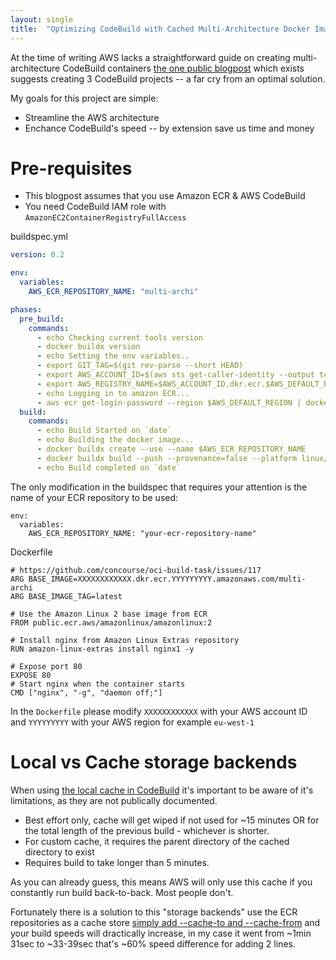 ```yaml
---
layout: single
title:  "Optimizing CodeBuild with Cached Multi-Architecture Docker Images"
---
```


At the time of writing AWS lacks a straightforward guide on creating multi-architecture CodeBuild containers [the one public blogpost](https://aws.amazon.com/blogs/devops/creating-multi-architecture-docker-images-to-support-graviton2-using-aws-codebuild-and-aws-codepipeline/) which exists suggests creating 3 CodeBuild projects -- a far cry from an optimal solution.

My goals for this project are simple:
- Streamline the AWS architecture
- Enchance CodeBuild's speed -- by extension save us time and money

# Pre-requisites
- This blogpost assumes that you use Amazon ECR & AWS CodeBuild
- You need CodeBuild IAM role with `AmazonEC2ContainerRegistryFullAccess`

buildspec.yml
```yaml
version: 0.2

env:
  variables:
    AWS_ECR_REPOSITORY_NAME: "multi-archi"

phases:
  pre_build:
    commands:
      - echo Checking current tools version
      - docker buildx version
      - echo Setting the env variables..
      - export GIT_TAG=$(git rev-parse --short HEAD)
      - export AWS_ACCOUNT_ID=$(aws sts get-caller-identity --output text --query 'Account')
      - export AWS_REGISTRY_NAME=$AWS_ACCOUNT_ID.dkr.ecr.$AWS_DEFAULT_REGION.amazonaws.com
      - echo Logging in to amazon ECR...
      - aws ecr get-login-password --region $AWS_DEFAULT_REGION | docker login --username AWS --password-stdin $AWS_REGISTRY_NAME
  build:
    commands:
      - echo Build Started on `date`
      - echo Building the docker image...
      - docker buildx create --use --name $AWS_ECR_REPOSITORY_NAME
      - docker buildx build --push --provenance=false --platform linux/amd64,linux/arm64 --tag $AWS_REGISTRY_NAME/$AWS_ECR_REPOSITORY_NAME:$GIT_TAG --tag  $AWS_REGISTRY_NAME/$AWS_ECR_REPOSITORY_NAME:latest --cache-to mode=max,image-manifest=true,oci-mediatypes=true,type=registry,ref=$AWS_REGISTRY_NAME/$AWS_ECR_REPOSITORY_NAME:cache --cache-from type=registry,ref=$AWS_REGISTRY_NAME/$AWS_ECR_REPOSITORY_NAME:cache .
      - echo Build completed on `date`
```

The only modification in the buildspec that requires your attention is the name of your ECR repository to be used:
```
env:
  variables:
    AWS_ECR_REPOSITORY_NAME: "your-ecr-repository-name"
```

Dockerfile
```
# https://github.com/concourse/oci-build-task/issues/117
ARG BASE_IMAGE=XXXXXXXXXXXX.dkr.ecr.YYYYYYYYY.amazonaws.com/multi-archi
ARG BASE_IMAGE_TAG=latest

# Use the Amazon Linux 2 base image from ECR
FROM public.ecr.aws/amazonlinux/amazonlinux:2

# Install nginx from Amazon Linux Extras repository
RUN amazon-linux-extras install nginx1 -y

# Expose port 80
EXPOSE 80
# Start nginx when the container starts
CMD ["nginx", "-g", "daemon off;"]
```

In the `Dockerfile` please modify `XXXXXXXXXXXX` with your AWS account ID and `YYYYYYYYY` with your AWS region for example `eu-west-1`


# Local vs Cache storage backends

When using [the local cache in CodeBuild](https://docs.aws.amazon.com/codebuild/latest/userguide/build-caching.html#caching-local) it's important to be aware of it's limitations, as they are not publically documented. 

- Best effort only, cache will get wiped if not used for ~15 minutes OR for the total length of the previous build - whichever is shorter.
- For custom cache, it requires the parent directory of the cached directory to exist
- Requires build to take longer than 5 minutes.

As you can already guess, this means AWS will only use this cache if you constantly run build back-to-back. Most people don't.

Fortunately there is a solution to this "storage backends" use the ECR repositories as a cache store [simply add --cache-to and --cache-from](https://docs.docker.com/build/cache/backends/#command-syntax) and your build speeds will dractically increase, in my case it went from ~1min 31sec to ~33-39sec that's ~60% speed difference for adding 2 lines.


